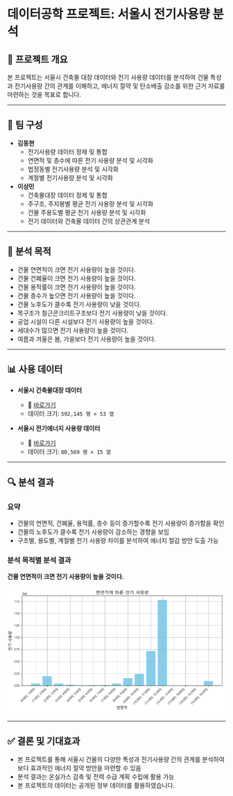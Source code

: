 # 데이터공학 프로젝트: 서울시 전기사용량 분석

## 📌 프로젝트 개요
본 프로젝트는 서울시 건축물 대장 데이터와 전기 사용량 데이터를 분석하여 건물 특성과 전기사용량 간의 관계를 이해하고, 에너지 절약 및 탄소배출 감소를 위한 근거 자료를 마련하는 것을 목표로 합니다.

---

## 👥 팀 구성
- **김동현**
  - 전기사용량 데이터 정제 및 통합
  - 연면적 및 층수에 따른 전기 사용량 분석 및 시각화
  - 법정동별 전기사용량 분석 및 시각화
  - 계절별 전기사용량 분석 및 시각화
- **이상민**
  - 건축물대장 데이터 정제 및 통합
  - 주구조, 주지붕별 평균 전기 사용량 분석 및 시각화
  - 건물 주용도별 평균 전기 사용량 분석 및 시각화
  - 전기 데이터와 건축물 데이터 간의 상관관계 분석

---

## 🎯 분석 목적
- 건물 연면적이 크면 전기 사용량이 높을 것이다.
- 건물 건폐율이 크면 전기 사용량이 높을 것이다.
- 건물 용적률이 크면 전기 사용량이 높을 것이다.
- 건물 층수가 높으면 전기 사용량이 높을 것이다.
- 건물 노후도가 클수록 전기 사용량이 낮을 것이다.
- 목구조가 철근콘크리트구조보다 전기 사용량이 낮을 것이다.
- 공업 시설이 다른 시설보다 전기 사용량이 높을 것이다.
- 세대수가 많으면 전기 사용량이 높을 것이다.
- 여름과 겨울은 봄, 가을보다 전기 사용량이 높을 것이다.

---

## 📊 사용 데이터
- **서울시 건축물대장 데이터**  
  - 🔗 [바로가기](https://www.hub.go.kr/portal/main.do)  
  - 데이터 크기: `592,145 행 × 53 열`
  
- **서울시 전기에너지 사용량 데이터**  
  - 🔗 [바로가기](https://open.eais.go.kr/main/main.do)  
  - 데이터 크기: `80,569 행 × 15 열`

---

## 🔍 분석 결과

### 요약

- 건물의 연면적, 건폐율, 용적률, 층수 등이 증가할수록 전기 사용량이 증가함을 확인
- 건물의 노후도가 클수록 전기 사용량이 감소하는 경향을 보임
- 구조별, 용도별, 계절별 전기 사용량 차이를 분석하여 에너지 절감 방안 도출 가능

### 분석 목적별 분석 결과

**건물 연면적이 크면 전기 사용량이 높을 것이다.**

![연면적](https://github.com/aprkal12/DataPJ/blob/master/results/total_floor_area.png?raw=true)



---

## ✅ 결론 및 기대효과
- 본 프로젝트를 통해 서울시 건물의 다양한 특성과 전기사용량 간의 관계를 분석하여 보다 효과적인 에너지 절약 방안을 마련할 수 있음
- 분석 결과는 온실가스 감축 및 전력 수급 계획 수립에 활용 가능
- 본 프로젝트의 데이터는 공개된 정부 데이터를 활용하였습니다.
